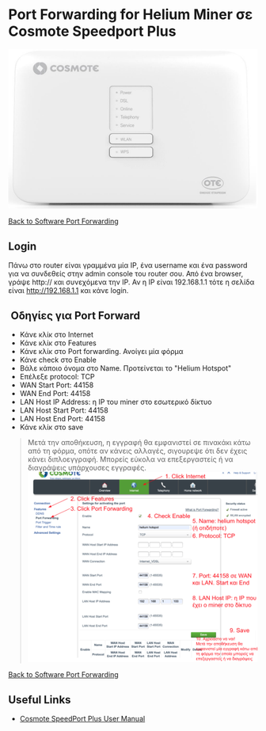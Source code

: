 # Port Forwarding for Helium Miner σε Cosmote Speedport Plus

![Cosmote Speedport Plus Photo](cosmote-speedport-plus-photo.png)

[Back to Software Port Forwarding](../readme.md)

## Login

Πάνω στο router είναι γραμμένα μία IP, ένα username και ένα password για να συνδεθείς στην admin console του router σου.
Από ένα browser, γράψε http:// και συνεχόμενα την IP. Αν η IP είναι 192.168.1.1 τότε η σελίδα είναι http://192.168.1.1 και κάνε login.

##  Οδηγίες για Port Forward

- Κάνε κλίκ στο Internet
- Κάνε κλίκ στο Features
- Κάνε κλίκ στο Port forwarding. Ανοίγει μία φόρμα
- Κάνε check στο Enable
- Βάλε κάποιο όνομα στο Name. Προτείνεται το "Helium Hotspot"
- Επέλεξε protocol: TCP
- WAN Start Port: 44158
- WAN End Port: 44158
- LAN Host IP Address: η IP του miner στο εσωτερικό δίκτυο
- LAN Host Start Port: 44158
- LAN Host End Port: 44158
- Κάνε κλίκ στο save
> Μετά την αποθήκευση, η εγγραφή θα εμφανιστεί σε πινακάκι κάτω από τη φόρμα, οπότε αν κάνεις αλλαγές, σιγουρεψε ότι δεν έχεις κάνει διπλοεγγραφή. Μπορείς εύκολα να επεξεργαστείς ή να διαγράψεις υπάρχουσες εγγραφές.
![Cosmote Speedport Plus Port Forwarding Form](cosmote-speedport-plus-port-forwarding-form.png)

[Back to Software Port Forwarding](../readme.md)

## Useful Links

- [Cosmote SpeedPort Plus User Manual](https://help.cosmote.gr/system/templates/selfservice/gnosis/files3/Speedport_Plus_User_Manual_eng.pdf)
